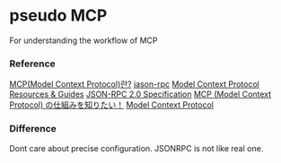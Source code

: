 # pseudo MCP

For understanding the workflow of MCP

### Reference

[MCP(Model Context Protocol)란?](https://velog.io/@byu0hyun/whatismcp)
[jason-rpc](https://velog.io/@cosmo_numm/jason-rpc)
[Model Context Protocol Resources & Guides](https://github.com/cyanheads/model-context-protocol-resources)
[JSON-RPC 2.0 Specification](https://www.jsonrpc.org/specification)
[MCP (Model Context Protocol) の仕組みを知りたい！](https://qiita.com/megmogmog1965/items/79ec6a47d9c223e8cffc)
[Model Context Protocol](https://modelcontextprotocol.io/introduction)

### Difference

Dont care about precise configuration.
JSONRPC is not like real one.
